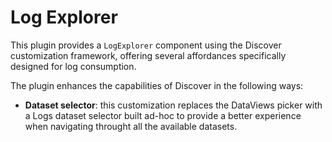 # Log Explorer

This plugin provides a `LogExplorer` component using the Discover customization framework, offering several affordances specifically designed for log consumption.

The plugin enhances the capabilities of Discover in the following ways:

- **Dataset selector**: this customization replaces the DataViews picker with a Logs dataset selector built ad-hoc to provide a better experience when navigating throught all the available datasets.


